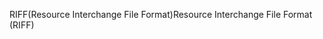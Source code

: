 <span data-ttu-id="06b39-101">RIFF(Resource Interchange File Format)</span><span class="sxs-lookup"><span data-stu-id="06b39-101">Resource Interchange File Format (RIFF)</span></span>
